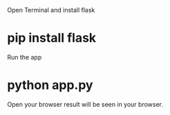 Open Terminal and install flask 
# pip install flask
Run the app
# python app.py
Open your browser
result will be seen in your browser.
